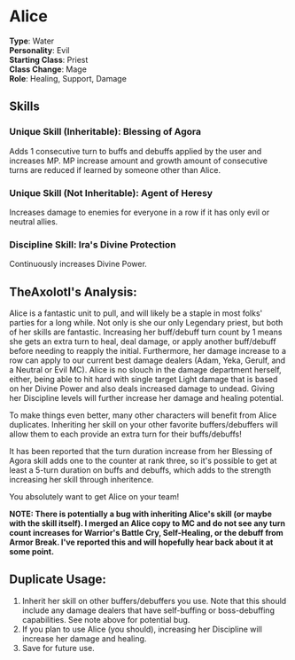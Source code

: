 # Alice

**Type**: Water  
**Personality**: Evil  
**Starting Class**: Priest  
**Class Change**: Mage  
**Role**: Healing, Support, Damage

## Skills

### Unique Skill (Inheritable): Blessing of Agora

Adds 1 consecutive turn to buffs and debuffs applied by the user and increases MP. MP increase amount and growth amount of consecutive turns are reduced if learned by someone other than Alice.

### Unique Skill (Not Inheritable): Agent of Heresy

Increases damage to enemies for everyone in a row if it has only evil or neutral allies.

### Discipline Skill: Ira's Divine Protection

Continuously increases Divine Power.

## TheAxolotl's Analysis:

Alice is a fantastic unit to pull, and will likely be a staple in most folks' parties for a long while. Not only is she our only Legendary priest, but both of her skills are fantastic. Increasing her buff/debuff turn count by 1 means she gets an extra turn to heal, deal damage, or apply another buff/debuff before needing to reapply the initial. Furthermore, her damage increase to a row can apply to our current best damage dealers (Adam, Yeka, Gerulf, and a Neutral or Evil MC). Alice is no slouch in the damage department herself, either, being able to hit hard with single target Light damage that is based on her Divine Power and also deals increased damage to undead. Giving her Discipline levels will further increase her damage and healing potential.

To make things even better, many other characters will benefit from Alice duplicates. Inheriting her skill on your other favorite buffers/debuffers will allow them to each provide an extra turn for their buffs/debuffs\!

It has been reported that the turn duration increase from her Blessing of Agora skill adds one to the counter at rank three, so it's possible to get at least a 5-turn duration on buffs and debuffs, which adds to the strength increasing her skill through inheritence.

You absolutely want to get Alice on your team\!

**NOTE: There is potentially a bug with inheriting Alice's skill (or maybe with the skill itself). I merged an Alice copy to MC and do not see any turn count increases for Warrior's  Battle Cry, Self-Healing, or the debuff from Armor Break. I've reported this and will hopefully hear back about it at some point.**

## Duplicate Usage:

1. Inherit her skill on other buffers/debuffers you use. Note that this should include any damage dealers that have self-buffing or boss-debuffing capabilities. See note above for potential bug.
2. If you plan to use Alice (you should), increasing her Discipline will increase her damage and healing.
3. Save for future use.